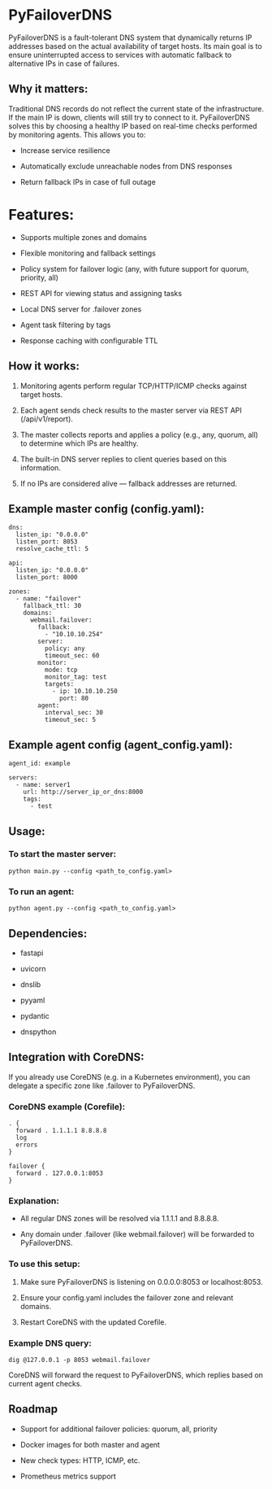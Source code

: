 # PyFailoverDNS
PyFailoverDNS is a fault-tolerant DNS system that dynamically returns IP addresses based on the actual availability of target hosts. Its main goal is to ensure uninterrupted access to services with automatic fallback to alternative IPs in case of failures.

## Why it matters:
Traditional DNS records do not reflect the current state of the infrastructure. If the main IP is down, clients will still try to connect to it. PyFailoverDNS solves this by choosing a healthy IP based on real-time checks performed by monitoring agents. This allows you to:

+ Increase service resilience

+ Automatically exclude unreachable nodes from DNS responses

+ Return fallback IPs in case of full outage

# Features:

+ Supports multiple zones and domains

+ Flexible monitoring and fallback settings

+ Policy system for failover logic (any, with future support for quorum, priority, all)

+ REST API for viewing status and assigning tasks

+ Local DNS server for .failover zones

+ Agent task filtering by tags

+ Response caching with configurable TTL

## How it works:

1. Monitoring agents perform regular TCP/HTTP/ICMP checks against target hosts.

2. Each agent sends check results to the master server via REST API (/api/v1/report).

3. The master collects reports and applies a policy (e.g., any, quorum, all) to determine which IPs are healthy.

4. The built-in DNS server replies to client queries based on this information.

5. If no IPs are considered alive — fallback addresses are returned.

## Example master config (config.yaml):
```
dns:
  listen_ip: "0.0.0.0"
  listen_port: 8053
  resolve_cache_ttl: 5

api:
  listen_ip: "0.0.0.0"
  listen_port: 8000

zones:
  - name: "failover"
    fallback_ttl: 30
    domains:
      webmail.failover:
        fallback:
          - "10.10.10.254"
        server:
          policy: any
          timeout_sec: 60
        monitor:
          mode: tcp
          monitor_tag: test
          targets:
            - ip: 10.10.10.250
              port: 80
        agent:
          interval_sec: 30
          timeout_sec: 5
```

## Example agent config (agent_config.yaml):
```
agent_id: example

servers:
  - name: server1
    url: http://server_ip_or_dns:8000
    tags:
      - test
```


## Usage:
### To start the master server:
`python main.py --config <path_to_config.yaml>`

### To run an agent:
`python agent.py --config <path_to_config.yaml>`

## Dependencies:
+ fastapi

+ uvicorn

+ dnslib

+ pyyaml

+ pydantic

+ dnspython

## Integration with CoreDNS:
If you already use CoreDNS (e.g. in a Kubernetes environment), you can delegate a specific zone like .failover to PyFailoverDNS.

### CoreDNS example (Corefile):
```
. {
  forward . 1.1.1.1 8.8.8.8
  log
  errors
}

failover {
  forward . 127.0.0.1:8053
}
```

### Explanation:
+ All regular DNS zones will be resolved via 1.1.1.1 and 8.8.8.8.

+ Any domain under .failover (like webmail.failover) will be forwarded to PyFailoverDNS.

### To use this setup:
1. Make sure PyFailoverDNS is listening on 0.0.0.0:8053 or localhost:8053.

2. Ensure your config.yaml includes the failover zone and relevant domains.

3. Restart CoreDNS with the updated Corefile.

### Example DNS query:
```
dig @127.0.0.1 -p 8053 webmail.failover
```

CoreDNS will forward the request to PyFailoverDNS, which replies based on current agent checks.

## Roadmap
+ Support for additional failover policies: quorum, all, priority

+ Docker images for both master and agent

+ New check types: HTTP, ICMP, etc.

+ Prometheus metrics support

